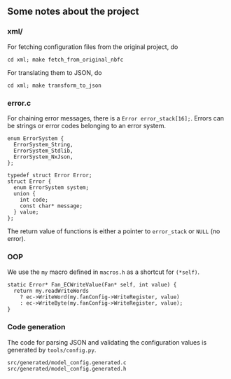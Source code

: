 ## Some notes about the project

### xml/

For fetching configuration files from the original project, do

`cd xml; make fetch_from_original_nbfc`

For translating them to JSON, do

`cd xml; make transform_to_json`

### error.c

For chaining error messages, there is a `Error error_stack[16];`.
Errors can be strings or error codes belonging to an error system.

```
enum ErrorSystem {
  ErrorSystem_String,
  ErrorSystem_Stdlib,
  ErrorSystem_NxJson,
};

typedef struct Error Error;
struct Error {
  enum ErrorSystem system;
  union {
    int code;
    const char* message;
  } value;
};
```

The return value of functions is either a pointer to `error_stack` or `NULL` (no error).

### OOP

We use the `my` macro defined in `macros.h` as a shortcut for `(*self)`.

```
static Error* Fan_ECWriteValue(Fan* self, int value) {
  return my.readWriteWords
    ? ec->WriteWord(my.fanConfig->WriteRegister, value)
    : ec->WriteByte(my.fanConfig->WriteRegister, value);
}
```

### Code generation

The code for parsing JSON and validating the configuration values is generated by `tools/config.py`.

```
src/generated/model_config.generated.c
src/generated/model_config.generated.h
```

